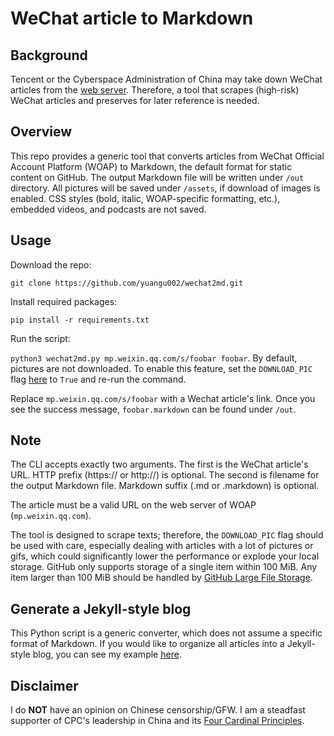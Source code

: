 # WeChat article to Markdown

## Background
Tencent or the Cyberspace Administration of China may take down WeChat articles from the [web server](https://mp.weixin.qq.com). Therefore, a tool that scrapes (high-risk) WeChat articles and preserves for later reference is needed.

## Overview
This repo provides a generic tool that converts articles from WeChat Official Account Platform (WOAP) to Markdown, the default format for static content on GitHub. The output Markdown file will be written under `/out` directory. All pictures will be saved under `/assets`, if download of images is enabled. CSS styles (bold, italic, WOAP-specific formatting, etc.), embedded videos, and podcasts are not saved.

## Usage
Download the repo:

```git clone https://github.com/yuangu002/wechat2md.git```

Install required packages:

```pip install -r requirements.txt```

Run the script:

```python3 wechat2md.py mp.weixin.qq.com/s/foobar foobar```. By default, pictures are not downloaded. To enable this feature, set the `DOWNLOAD_PIC` flag [here](wechat2md.py#L13) to `True` and re-run the command.

Replace `mp.weixin.qq.com/s/foobar` with a Wechat article's link. Once you see the success message, `foobar.markdown` can be found under `/out`.

## Note
The CLI accepts exactly two arguments. The first is the WeChat article's URL. HTTP prefix (https:// or http://) is optional. The second is filename for the output Markdown file. Markdown suffix (.md or .markdown) is optional.

The article must be a valid URL on the web server of WOAP (`mp.weixin.qq.com`).

The tool is designed to scrape texts; therefore, the `DOWNLOAD_PIC` flag should be used with care, especially dealing with articles with a lot of pictures or gifs, which could significantly lower the performance or explode your local storage. GitHub only supports storage of a single item within 100 MiB. Any item larger than 100 MiB should be handled by [GitHub Large File Storage](https://git-lfs.github.com/).

## Generate a Jekyll-style blog
This Python script is a generic converter, which does not assume a specific format of Markdown. If you would like to organize all articles into a Jekyll-style blog, you can see my example [here](https://github.com/yuangu002/yuangu002.github.io).

## Disclaimer
I do **NOT** have an opinion on Chinese censorship/GFW. I am a steadfast supporter of CPC's leadership in China and its [Four Cardinal Principles](https://en.wikipedia.org/wiki/Four_Cardinal_Principles).